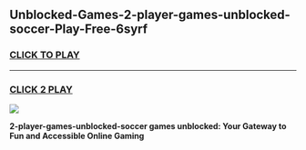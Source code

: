 
## Unblocked-Games-2-player-games-unblocked-soccer-Play-Free-6syrf
<h3>
<a href="https://premium76.site?title=2-player-games-unblocked-soccer&ref=10A">CLICK TO PLAY</a></h3>
<hr>

<h3>
<a href="https://premium76.site?title=2-player-games-unblocked-soccer&ref=10A">CLICK 2 PLAY</a>
  
</h3>

<a href="https://premium76.site?title=2-player-games-unblocked-soccer&ref=10A"><img src="https://clearcache.store/games.png"></a>


**2-player-games-unblocked-soccer games unblocked: Your Gateway to Fun and Accessible Online Gaming**
